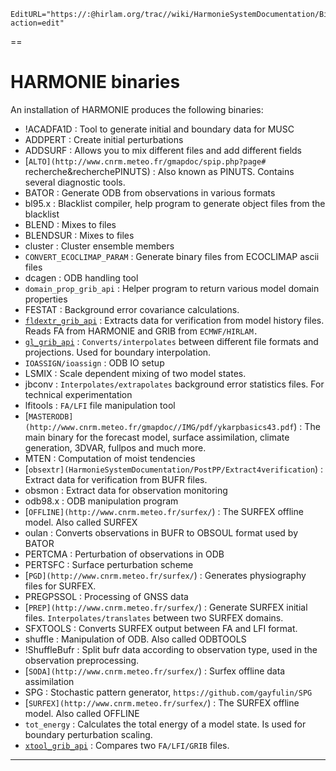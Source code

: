 ```@meta
EditURL="https://:@hirlam.org/trac//wiki/HarmonieSystemDocumentation/Binaries?action=edit"
```

==
# HARMONIE binaries

 An installation of HARMONIE produces the following binaries:

 * !ACADFA1D : Tool to generate initial and boundary data for MUSC
 * ADDPERT : Create initial perturbations
 * ADDSURF : Allows you to mix different files and add different fields
 * [`ALTO](http://www.cnrm.meteo.fr/gmapdoc/spip.php?page#` recherche&recherchePINUTS) : Also known as PINUTS. Contains several diagnostic tools.
 * BATOR : Generate ODB from observations in various formats
 * bl95.x : Blacklist compiler, help program to generate object files from the blacklist
 * BLEND : Mixes to files
 * BLENDSUR : Mixes to files
 * cluster : Cluster ensemble members
 * `CONVERT_ECOCLIMAP_PARAM` : Generate binary files from ECOCLIMAP ascii files
 * dcagen : ODB handling tool
 * `domain_prop_grib_api` : Helper program to return various model domain properties
 * FESTAT : Background error covariance calculations.
 * [`fldextr_grib_api`](HarmonieSystemDocumentation/PostPP/Extract4verification) : Extracts data for verification from model history files. Reads FA from HARMONIE and GRIB from `ECMWF/HIRLAM.`
 * [`gl_grib_api`](HarmonieSystemDocumentation/PostPP/gl_grib_api) : `Converts/interpolates` between different file formats and projections. Used for boundary interpolation.
 * `IOASSIGN/ioassign` : ODB IO setup
 * LSMIX : Scale dependent mixing of two model states.
 * jbconv : `Interpolates/extrapolates` background error statistics files. For technical experimentation
 * lfitools : `FA/LFI` file manipulation tool
 * [`MASTERODB](http://www.cnrm.meteo.fr/gmapdoc//IMG/pdf/ykarpbasics43.pdf`) : The main binary for the forecast model, surface assimilation, climate generation, 3DVAR, fullpos and much more.
 * MTEN : Computation of moist tendencies
 * [`obsextr](HarmonieSystemDocumentation/PostPP/Extract4verification`) : Extract data for verification from BUFR files. 
 * obsmon : Extract data for observation monitoring
 * odb98.x : ODB manipulation program
 * [`OFFLINE](http://www.cnrm.meteo.fr/surfex/`) : The SURFEX offline model. Also called SURFEX
 * oulan : Converts observations in BUFR to OBSOUL format used by BATOR
 * PERTCMA : Perturbation of observations in ODB
 * PERTSFC : Surface perturbation scheme
 * [`PGD](http://www.cnrm.meteo.fr/surfex/`) : Generates physiography files for SURFEX.
 * PREGPSSOL : Processing of GNSS data
 * [`PREP](http://www.cnrm.meteo.fr/surfex/`) : Generate SURFEX initial files. `Interpolates/translates` between two SURFEX domains.
 * SFXTOOLS : Converts SURFEX output between FA and LFI format.
 * shuffle : Manipulation of ODB. Also called ODBTOOLS
 * !ShuffleBufr : Split bufr data according to observation type, used in the observation preprocessing.
 * [`SODA](http://www.cnrm.meteo.fr/surfex/`) : Surfex offline data assimilation
 * SPG : Stochastic pattern generator, `https://github.com/gayfulin/SPG`
 * [`SURFEX](http://www.cnrm.meteo.fr/surfex/`) : The SURFEX offline model. Also called OFFLINE
 * `tot_energy` : Calculates the total energy of a model state. Is used for boundary perturbation scaling.
 * [`xtool_grib_api`](HarmonieSystemDocumentation/PostPP/gl_grib_api#xtool) : Compares two `FA/LFI/GRIB` files.


----



